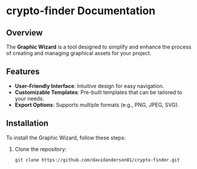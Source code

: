# crypto-finder Documentation

## Overview

The **Graphic Wizard** is a tool designed to simplify and enhance the process of creating and managing graphical assets for your project.

## Features

- **User-Friendly Interface**: Intuitive design for easy navigation.
- **Customizable Templates**: Pre-built templates that can be tailored to your needs.
- **Export Options**: Supports multiple formats (e.g., PNG, JPEG, SVG).

## Installation

To install the Graphic Wizard, follow these steps:

1. Clone the repository:

   ```bash
   git clone https://github.com/davidanderson01/crypto-finder.git
